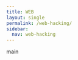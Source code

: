 ```yaml
---
title: WEB
layout: single
permalink: /web-hacking/
sidebar:
  nav: web-hacking
---
```


main